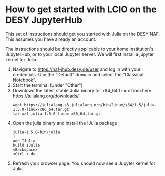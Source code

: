 # How to get started with LCIO on the DESY JupyterHub

This set of instructions should get you started with Julia on the DESY NAF.
This assumes you have already an account.

The instructions should be directly applicable to your home institution's JupyterHub, or to your local Jupyter server.
We will first install a jupyter kernel for Julia. 

1. Navigate to https://naf-jhub.desy.de/user and log in with your credentials. Use the "Default" domain and select the "Classical Notebook".
1. Start the terminal (Under "Other")
1. Downlowd the latest stable Julia binary for x84_64 Linux from here: https://julialang.org/downloads/
    ```
    wget https://julialang-s3.julialang.org/bin/linux/x64/1.5/julia-1.5.0-linux-x86_64.tar.gz
    tar xzf julia-1.5.0-linux-x86_64.tar.gz
    ```
1. Open the julia binary and install the IJulia package
    ```
    julia-1.5.0/bin/julia
    ]
    add IJulia
    build IJulia
    <Backspace>
    <Ctrl + d>
    ```
1. Refresh your browser page. You should now see a Jupyter kernel for Julia.
